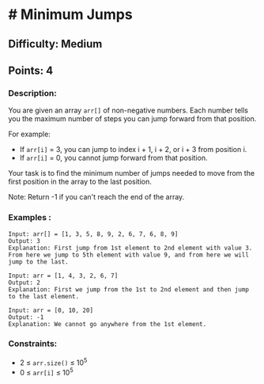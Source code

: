 # # Minimum Jumps
## Difficulty: Medium
## Points: 4
### Description:
You are given an array `arr[]` of non-negative numbers. Each number tells you the maximum number of steps you can jump forward from that position.

For example:
- If `arr[i]` = 3, you can jump to index i + 1, i + 2, or i + 3 from position i.
- If `arr[i]` = 0, you cannot jump forward from that position.

Your task is to find the minimum number of jumps needed to move from the first position in the array to the last position.

Note:  Return -1 if you can't reach the end of the array.

### Examples : 
```
Input: arr[] = [1, 3, 5, 8, 9, 2, 6, 7, 6, 8, 9]
Output: 3 
Explanation: First jump from 1st element to 2nd element with value 3. From here we jump to 5th element with value 9, and from here we will jump to the last. 
```
```
Input: arr = [1, 4, 3, 2, 6, 7]
Output: 2 
Explanation: First we jump from the 1st to 2nd element and then jump to the last element.
```
```
Input: arr = [0, 10, 20]
Output: -1
Explanation: We cannot go anywhere from the 1st element.
```
### Constraints:
- 2 ≤ `arr.size()` ≤ 10<sup>5</sup>
- 0 ≤ `arr[i]` ≤ 10<sup>5</sup>